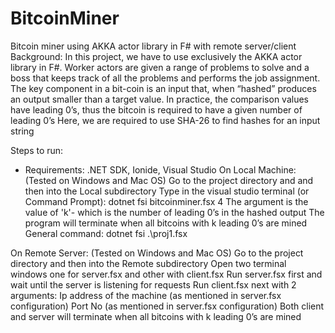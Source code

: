 # BitcoinMiner
Bitcoin miner using AKKA actor library in F# with remote server/client
Background:
In this project, we have to use exclusively the AKKA actor library in F#.  Worker actors are given a range of problems to solve and a boss that keeps track of all the problems and performs the job assignment.
The key component in a bit-coin is an input that, when “hashed” produces an output smaller than a target value.  In practice, the comparison values have leading  0’s, thus the bitcoin is required to have a given number of leading 0’s
Here, we are required to use SHA-26 to find hashes for an input string

Steps to run:
- Requirements: .NET SDK, Ionide, Visual Studio
On Local Machine:
(Tested on Windows and Mac OS)
Go to the project directory and and then into the Local subdirectory
Type in the visual studio terminal (or Command Prompt): dotnet fsi bitcoinminer.fsx 4
The argument is the value of 'k'- which is the number of leading 0’s in the hashed output
The program will terminate when all bitcoins with k leading 0’s are mined
General command: dotnet fsi .\proj1.fsx 

On Remote Server:
(Tested on Windows and Mac OS)
Go to the project directory and then into the Remote subdirectory
Open two terminal windows one for server.fsx and other with client.fsx
Run server.fsx first and wait until the server is listening for requests
Run client.fsx next with 2 arguments:
Ip address of the machine (as mentioned in server.fsx configuration)
Port No (as mentioned in server.fsx configuration)
Both client and server will terminate when all bitcoins with k leading 0’s are mined
